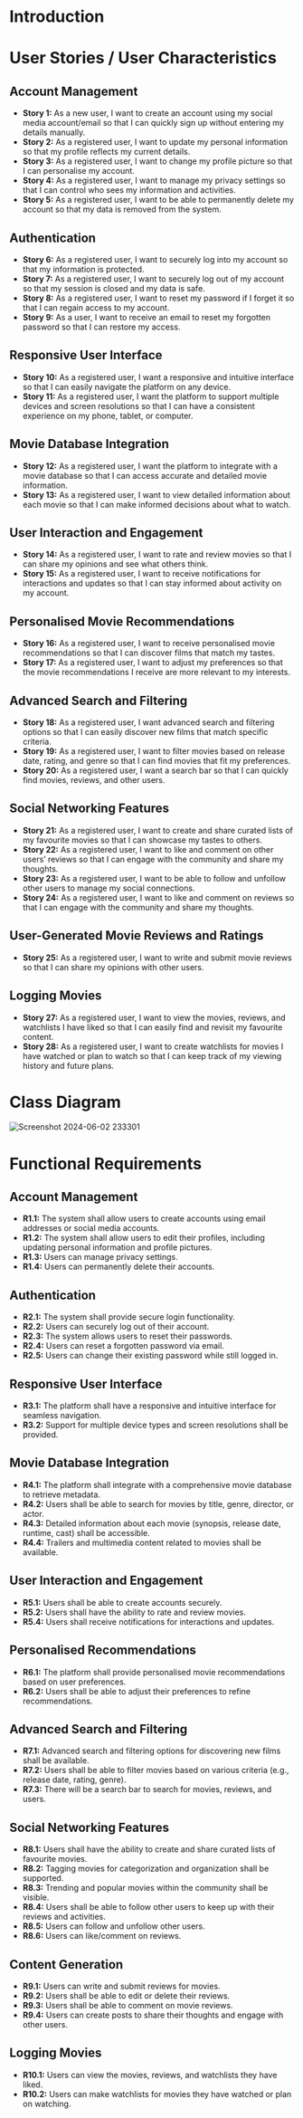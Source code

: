 # Introduction


# User Stories / User Characteristics

## Account Management
- **Story 1:** As a new user, I want to create an account using my social media account/email so that I can quickly sign up without entering my details manually.
- **Story 2:** As a registered user, I want to update my personal information so that my profile reflects my current details.
- **Story 3:** As a registered user, I want to change my profile picture so that I can personalise my account.
- **Story 4:** As a registered user, I want to manage my privacy settings so that I can control who sees my information and activities.
- **Story 5:** As a registered user, I want to be able to permanently delete my account so that my data is removed from the system.

## Authentication
- **Story 6:** As a registered user, I want to securely log into my account so that my information is protected.
- **Story 7:** As a registered user, I want to securely log out of my account so that my session is closed and my data is safe.
- **Story 8:** As a registered user, I want to reset my password if I forget it so that I can regain access to my account.
- **Story 9:** As a user, I want to receive an email to reset my forgotten password so that I can restore my access.

## Responsive User Interface
- **Story 10:** As a registered user, I want a responsive and intuitive interface so that I can easily navigate the platform on any device.
- **Story 11:** As a registered user, I want the platform to support multiple devices and screen resolutions so that I can have a consistent experience on my phone, tablet, or computer.

## Movie Database Integration
- **Story 12:** As a registered user, I want the platform to integrate with a movie database so that I can access accurate and detailed movie information.
- **Story 13:** As a registered user, I want to view detailed information about each movie so that I can make informed decisions about what to watch.

## User Interaction and Engagement
- **Story 14:** As a registered user, I want to rate and review movies so that I can share my opinions and see what others think.
- **Story 15:** As a registered user, I want to receive notifications for interactions and updates so that I can stay informed about activity on my account.

## Personalised Movie Recommendations
- **Story 16:** As a registered user, I want to receive personalised movie recommendations so that I can discover films that match my tastes.
- **Story 17:** As a registered user, I want to adjust my preferences so that the movie recommendations I receive are more relevant to my interests.

## Advanced Search and Filtering
- **Story 18:** As a registered user, I want advanced search and filtering options so that I can easily discover new films that match specific criteria.
- **Story 19:** As a registered user, I want to filter movies based on release date, rating, and genre so that I can find movies that fit my preferences.
- **Story 20:** As a registered user, I want a search bar so that I can quickly find movies, reviews, and other users.

## Social Networking Features
- **Story 21:** As a registered user, I want to create and share curated lists of my favourite movies so that I can showcase my tastes to others.
- **Story 22:** As a registered user, I want to like and comment on other users’ reviews so that I can engage with the community and share my thoughts.
- **Story 23:** As a registered user, I want to be able to follow and unfollow other users to manage my social connections.
- **Story 24:** As a registered user, I want to like and comment on reviews so that I can engage with the community and share my thoughts.

## User-Generated Movie Reviews and Ratings
- **Story 25:** As a registered user, I want to write and submit movie reviews so that I can share my opinions with other users.

## Logging Movies
- **Story 27:** As a registered user, I want to view the movies, reviews, and watchlists I have liked so that I can easily find and revisit my favourite content.
- **Story 28:** As a registered user, I want to create watchlists for movies I have watched or plan to watch so that I can keep track of my viewing history and future plans.

# Class Diagram

![Screenshot 2024-06-02 233301](https://github.com/COS301-SE-2024/MovieHub/assets/160736200/0584d8ee-109c-43fa-b059-473cb066414e)


# Functional Requirements

## Account Management
- **R1.1:** The system shall allow users to create accounts using email addresses or social media accounts.
- **R1.2:** The system shall allow users to edit their profiles, including updating personal information and profile pictures.
- **R1.3:** Users can manage privacy settings.
- **R1.4:** Users can permanently delete their accounts.

## Authentication
- **R2.1:** The system shall provide secure login functionality.
- **R2.2:** Users can securely log out of their account.
- **R2.3:** The system allows users to reset their passwords.
- **R2.4:** Users can reset a forgotten password via email.
- **R2.5:** Users can change their existing password while still logged in.

## Responsive User Interface
- **R3.1:** The platform shall have a responsive and intuitive interface for seamless navigation.
- **R3.2:** Support for multiple device types and screen resolutions shall be provided.

## Movie Database Integration
- **R4.1:** The platform shall integrate with a comprehensive movie database to retrieve metadata.
- **R4.2:** Users shall be able to search for movies by title, genre, director, or actor.
- **R4.3:** Detailed information about each movie (synopsis, release date, runtime, cast) shall be accessible.
- **R4.4:** Trailers and multimedia content related to movies shall be available.

## User Interaction and Engagement
- **R5.1:** Users shall be able to create accounts securely.
- **R5.2:** Users shall have the ability to rate and review movies.
- **R5.4:** Users shall receive notifications for interactions and updates.

## Personalised Recommendations
- **R6.1:** The platform shall provide personalised movie recommendations based on user preferences.
- **R6.2:** Users shall be able to adjust their preferences to refine recommendations.

## Advanced Search and Filtering
- **R7.1:** Advanced search and filtering options for discovering new films shall be available.
- **R7.2:** Users shall be able to filter movies based on various criteria (e.g., release date, rating, genre).
- **R7.3:** There will be a search bar to search for movies, reviews, and users.

## Social Networking Features
- **R8.1:** Users shall have the ability to create and share curated lists of favourite movies.
- **R8.2:** Tagging movies for categorization and organization shall be supported.
- **R8.3:** Trending and popular movies within the community shall be visible.
- **R8.4:** Users shall be able to follow other users to keep up with their reviews and activities.
- **R8.5:** Users can follow and unfollow other users.
- **R8.6:** Users can like/comment on reviews.

## Content Generation
- **R9.1:** Users can write and submit reviews for movies.
- **R9.2:** Users shall be able to edit or delete their reviews.
- **R9.3:** Users shall be able to comment on movie reviews.
- **R9.4:** Users can create posts to share their thoughts and engage with other users.

## Logging Movies
- **R10.1:** Users can view the movies, reviews, and watchlists they have liked.
- **R10.2:** Users can make watchlists for movies they have watched or plan on watching.

